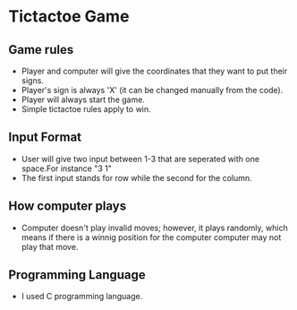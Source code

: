 # Tictactoe Game

## Game rules
- Player and computer will give the coordinates that they want to put their signs.
- Player's sign is always 'X' (it can be changed manually from the code).
- Player will always start the game.
- Simple tictactoe rules apply to win.

  
## Input Format
- User will give two input between 1-3 that are seperated with one space.For instance "3 1"
- The first input stands for row while the second for the column.


## How computer plays
- Computer doesn't play invalid moves; however, it plays randomly, which means if there is a winnig position for the computer computer may not play that move.


## Programming Language
- I used C programming language.
